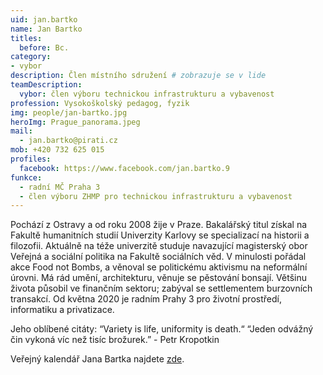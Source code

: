 ```yaml
---
uid: jan.bartko
name: Jan Bartko  
titles:
  before: Bc.
category:
- vybor
description: Člen místního sdružení # zobrazuje se v lide
teamDescription:
  vybor: člen výboru technickou infrastrukturu a vybavenost
profession: Vysokoškolský pedagog, fyzik
img: people/jan-bartko.jpg
heroImg: Prague_panorama.jpeg
mail:
  - jan.bartko@pirati.cz
mob: +420 732 625 015
profiles:
  facebook: https://www.facebook.com/jan.bartko.9
funkce:
  - radní MČ Praha 3
  - člen výboru ZHMP pro technickou infrastrukturu a vybavenost
---
```


Pochází z Ostravy a od roku 2008 žije v Praze. Bakalářský titul získal na Fakultě humanitních studií Univerzity Karlovy se specializací na historii a filozofii. Aktuálně na téže univerzitě studuje navazující magisterský obor Veřejná a sociální politika na Fakultě sociálních věd. V minulosti pořádal akce Food not Bombs, a věnoval se politickému aktivismu na neformální úrovni. Má rád umění, architekturu, věnuje se pěstování bonsají. Většinu života působil ve finančním sektoru; zabýval se settlementem burzovních transakcí. Od května 2020 je radním Prahy 3 pro životní prostředí, informatiku a privatizace.

Jeho oblíbené citáty: 
“Variety is life, uniformity is death.“
“Jeden odvážný čin vykoná víc než tisíc brožurek.” - Petr Kropotkin 

Veřejný kalendář Jana Bartka najdete [zde](https://outlook.office365.com/calendar/published/349991a71ba640c3b0302ab3e57a8d50@praha3.cz/aa50bd0f2cd4488a9f11edc8761b094e13554020364500732045/calendar.html).
